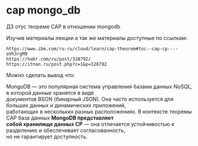 # cap mongo_db
ДЗ отус теореме CAP в отношении mongodb     

Изучив материалы лекции а так же материалы доступные по ссылкам:      
```
https://www.ibm.com/ru-ru/cloud/learn/cap-theorem#toc--cap-cp----oVh3rgM9
https://habr.com/ru/post/328792/
https://itnan.ru/post.php?c=1&p=328792
```

Можно сделать вывод что:        

MongoDB — это популярная система управления базами данных NoSQL, в которой данные хранятся в виде      
документов BSON (бинарный JSON). Она часто используется для больших данных и динамических приложений,        
работающих в нескольких разных расположениях. В контексте теоремы CAP база данных **MongoDB представляет       
собой хранилище данных CP** — она отличается устойчивостью к разделению и обеспечивает согласованность,         
но не гарантирует доступность.